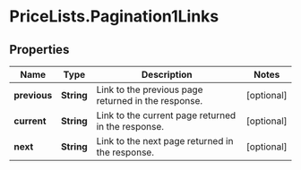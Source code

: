 # PriceLists.Pagination1Links

## Properties
Name | Type | Description | Notes
------------ | ------------- | ------------- | -------------
**previous** | **String** | Link to the previous page returned in the response.  | [optional] 
**current** | **String** | Link to the current page returned in the response.  | [optional] 
**next** | **String** | Link to the next page returned in the response.  | [optional] 
